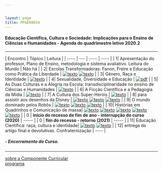 ```yaml
---


layout: page
title: PPGER0034
---
```

#### Educação Científica, Cultura e Sociedade: Implicações para o Ensino de Ciências e Humanidades - Agenda do quadrimestre letivo 2020.2
---


| Encontro | Tópico | Leitura |
| :---: | --- | :---: | :---: |
| 1| Apresentação do professor, Plano de Ensino, metodologia e sistema avaliativo. Leitura do Mundo | Não há |
| 2| Escolas Transformadoras: Fanon, Freire e  Educação como Prática da Liberdade | [![texto][pdf]][1] [![texto][pdf]][2] |
| 3| Gênero, Raça e Identidade  | [![texto][pdf]][3] |
| 4| Sexualidade, Diversidade e Educação | [![pdf](/pages/icons16/pdf-icon.png)][4] |
| 5| As Duas Culturas e a Alegria na Escola: transdisciplinaridade no ensino de Ciências e Humanidades | [![texto][pdf]][5] |
| 6| A Ficção Científica e a Pedagogia da Mídia | [![texto][pdf]][6] |
| 7| A Cultura dos Super-Heróis | [![texto][pdf]][7] |
| 8| para assistir aos desenhos da Disney  | [![texto][pdf]][8] [![texto][pdf]][9] [![texto][pdf]][10] |
| 9| O mundo dominado pelos Robôs | [![texto][pdf]][11] [![texto][pdf]][12] [![texto][pdf]][13] |
| 10| Histórias em Quadrinhos e Comunicação de massa| [![texto][pdf]][14] [![texto][pdf]][15] [![texto][pdf]][16] [![texto][pdf]][17] [![texto][pdf]][18] |
| 0 | **início do recesso de fim de ano - interrupção do curso (2020)** | ----- |
| 0 | **fim do recesso - retorno  (2021)** | ----- |
| 11| Educação Científica: raça, cultura e identidade| [![texto][pdf]][19] [![texto][pdf]][20] |
| 12| entrega do artigo  final e devolutivas. Confraternização  | ---- |

#####  - Encerramento do Curso.

---
[sobre a Componente Curricular](index.html)  
[programa](programa.html)

[pdf]: https://itxesco.github.io/pages/icons16/pdf-icon.png
[1]: https://itxesco.github.io/aulas/PPGER0034/textos/01.pdf "A recepção de Fanon no Brasil e a identidade negra"  
[2]: https://itxesco.github.io/aulas/PPGER0034/textos/02.pdf "O pós-colonialismo e a pedagogia de Paulo Freire"  
[3]: https://itxesco.github.io/aulas/PPGER0034/textos/03.pdf "Gênero, uma categoria útil de análise histórica"  
[4]: https://itxesco.github.io/aulas/PPGER0034/textos/04.pdf "Gênero, Mídia e Educação: Diálogos na Infância e na Pré-Adolescência"  
[5]: https://itxesco.github.io/aulas/PPGER0034/textos/05.pdf "As duas Culturas e os Reflexos no Mundo Atual, nas Ciências e na Ciência da Informação"  
[6]: https://itxesco.github.io/aulas/PPGER0034/textos/06.pdf "A ficção científica como elemento de problematização na educação em ciências"  
[7]: https://itxesco.github.io/aulas/PPGER0034/textos/07.pdf "Super-homens da América: por que precisamos falar sobre os quadrinhos de super-heróis?"  
[8]: https://itxesco.github.io/aulas/PPGER0034/textos/08.pdf "O vilão desviante: uma leitura sociocultural pela perspectiva de gênero de Scar em O Rei Leão"  
[9]: https://itxesco.github.io/aulas/PPGER0034/textos/09.pdf "O vilão suspeito: o que há de errado com a masculinidade dos vilões da Disney?"  
[10]: https://itxesco.github.io/aulas/PPGER0034/textos/10.pdf "Para assistir aos vilões Disney: abjeção e heteronormatividade em A Pequena Sereia"  
[11]: https://itxesco.github.io/aulas/PPGER0034/textos/11.pdf "Robôs e androides: a abordagem de questões sociopolíticas de ciência e tecnologia em sala de aula"  
[12]: https://itxesco.github.io/aulas/PPGER0034/textos/12.pdf "QUEM CONTA UM CONTO AUMENTA UM PONTO TAMBÉM EM FÍSICA: CONTOS DE FICÇÃO CIENTÍFICA NA SALA DE AULA"  
[13]: https://itxesco.github.io/aulas/PPGER0034/textos/13.pdf "Sonhos de Robô"  
[14]: https://itxesco.github.io/assets/anais/NASCIMENTOJRF.A.2014AGnesedaCulturadosQuadrinhosnoBrasil.pdf "A gênese da cultura dos quadrinhos no Brasil"  
[15]: https://itxesco.github.io/aulas/PPGER0034/textos/14.pdf "Uma breve introdução à história das histórias em quadrinhos no Brasil"  
[16]: https://itxesco.github.io/aulas/PPGER0034/textos/15.pdf "Origens e evolução da história em quadrinhos"  
[17]: https://itxesco.github.io/aulas/PPGER0034/textos/16.pdf "Elementos para a análise das Histórias em Quadrinhos"  
[18]: https://itxesco.github.io/aulas/PPGER0034/textos/17.pdf "Histórias em quadrinhos no processo de aprendizado: da teoria à prática"  
[19]: https://itxesco.github.io/aulas/PPGER0034/textos/18.pdf "Educação em Ciências na Escola Democrática e as Relações Étnico-Raciais"  
[20]: https://itxesco.github.io/aulas/PPGER0034/textos/19.pdf "Produções científicas do antigo Egito: um diálogo sobre Química, cerveja, negritude e outras coisas mais"  
